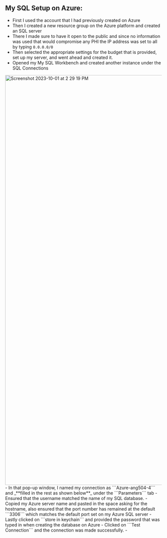 ## My SQL Setup on Azure:
- First I used the account that I had previously created on Azure
- Then I created a new resource group on the Azure platform and created an SQL server
- There I made sure to have it open to the public and since no information was used that would compromise any PHI the IP address was set to all by typing ```0.0.0.0/0```
- Then selected the appropriate settings for the budget that is provided, set up my server, and went ahead and created it.
- Opened my My SQL Workbench and created another instance under the SQL Connections
<img width="1313" alt="Screenshot 2023-10-01 at 2 29 19 PM" src="https://github.com/angeliki-tzanou/mysql_cloudmanaged_databases/assets/141374140/a7e90db2-80a1-4637-91b6-e81a7801efbb">
- In that pop-up window, I named my connection as ```Azure-ang504-4``` and _**filled in the rest as shown below**_ under the ```Parameters``` tab
  - Ensured that the username matched the name of my SQL database.
  - Copied my Azure server name and pasted in the space asking for the hostname, also ensured that the port number has remained at the default ```3306``` which matches the default port set on my Azure SQL server
  - Lastly clicked on ```store in keychain``` and provided the password that was typed in when creating the database on Azure
  - Clicked on ```Test Connection``` and the connection was made successfully.
  - 
